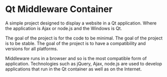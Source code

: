 # Qt Middleware Container

A simple project designed to display a website in a Qt application. Where the application is Ajax or node.js and the Windows is Qt.

The goal of the project is for the code to be minimal. 
The goal of the project is to be stable.
The goal of the project is to have a compatibility and versions for all platforms.

Middleware runs in a browser and so is the most compatible form of application. Technologies such as jQuery, Ajax, node.js are used to develop applications that run in the Qt container as well as on the Internet.
